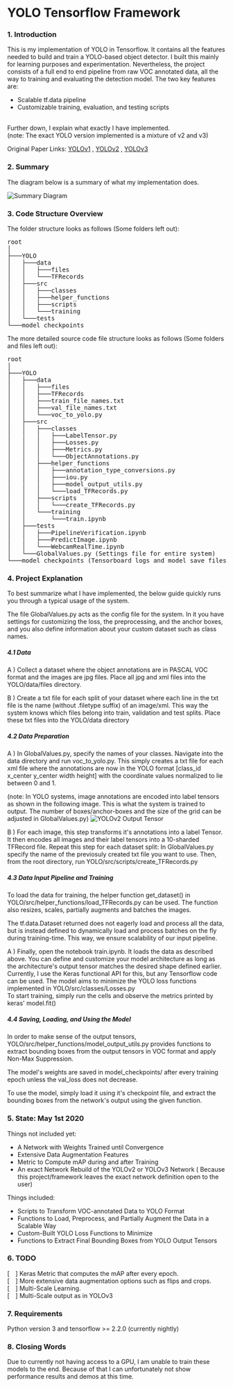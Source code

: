#  YOLO Tensorflow Framework

### 1. Introduction

This is my implementation of YOLO in Tensorflow. It contains all the features needed to build and train a YOLO-based object detector. I built this mainly for learning purposes and experimentation.
Nevertheless, the project consists of a full end to end pipeline from raw VOC annotated data, all the way to training and evaluating the detection model. The two key features are:

- Scalable tf.data pipeline
- Customizable training, evaluation, and testing scripts

<br>
Further down, I explain what exactly I have implemented. <br>
(note: The exact YOLO version implemented is a mixture of v2 and v3) <br>

Original Paper Links: [YOLOv1](https://arxiv.org/abs/1506.02640) , [YOLOv2](https://arxiv.org/abs/1612.08242) , [YOLOv3](https://arxiv.org/abs/1804.02767)

### 2. Summary

The diagram below is a summary of what my implementation does.

![Summary Diagram](/images/system_diagram.jpg)

### 3. Code Structure Overview

The folder structure looks as follows (Some folders left out):
<pre>
root
│
├───YOLO
│   ├───data
│   │   ├───files
│   │   └───TFRecords
│   ├───src
│   │   ├───classes
│   │   ├───helper_functions
│   │   ├───scripts
│   │   └───training
│   └───tests
└───model_checkpoints
</pre>

The more detailed source code file structure looks as follows (Some folders and files left out):

<pre>
root
│
├───YOLO
│   ├───data
│   │   ├───files
│   │   ├───TFRecords
│   │   ├───train_file_names.txt
│   │   ├───val_file_names.txt
│   │   └───voc_to_yolo.py
│   ├───src
│   │   ├───classes
│   │   │   ├───LabelTensor.py
│   │   │   ├───Losses.py
│   │   │   ├───Metrics.py
│   │   │   └───ObjectAnnotations.py
│   │   ├───helper_functions
│   │   │   ├───annotation_type_conversions.py
│   │   │   ├───iou.py
│   │   │   ├───model_output_utils.py
│   │   │   └───load_TFRecords.py
│   │   ├───scripts
│   │   │   └───create_TFRecords.py
│   │   └───training
│   │       └───train.ipynb
│   ├───tests
│   │   ├───PipelineVerification.ipynb
│   │   ├───PredictImage.ipynb
│   │   └───WebcamRealTime.ipynb
│   └───GlobalValues.py (Settings file for entire system)
└───model_checkpoints (Tensorboard logs and model save files)
</pre>

### 4. Project Explanation

To best summarize what I have implemented, the below guide quickly runs you through a typical usage of the system.

The file GlobalValues.py acts as the config file for the system. In it you have settings for customizing the loss, the preprocessing, and the anchor boxes, and you also define information about your custom dataset such as class names.

##### 4.1 Data
A ) Collect a dataset where the object annotations are in PASCAL VOC format and the images are jpg files. Place all jpg and xml files into the YOLO/data/files directory.

B ) Create a txt file for each split of your dataset where each line in the txt file is the name (without .filetype suffix) of an image/xml. This way the system knows which files belong into train, validation and test splits. Place these txt files into the YOLO/data directory

##### 4.2 Data Preparation

A ) In GlobalValues.py, specify the names of your classes. Navigate into the data directory and run voc_to_yolo.py. This simply creates a txt file for each xml file where the annotations are now in the YOLO format [class_id x_center y_center width height] with the coordinate values normalized to lie between 0 and 1.

(note: In YOLO systems, image annotations are encoded into label tensors as shown in the following image. This is what the system is trained to output. The number of boxes/anchor-boxes and the size of the grid can be adjusted in GlobalValues.py)
![YOLOv2 Output Tensor](images/YOLO_output_tensor.png)

B ) For each image, this step transforms it's annotations into a label Tensor. It then encodes all images and their label tensors into a 10-sharded TFRecord file. Repeat this step for each dataset split: In GlobalValues.py specify the name of the previosuly created txt file you want to use. Then, from the root directory, run YOLO/src/scripts/create_TFRecords.py

##### 4.3 Data Input Pipeline and Training

To load the data for training, the helper function get_dataset() in YOLO/src/helper_functions/load_TFRecords.py can be used. The function also resizes, scales, partially augments and batches the images. <br>

The tf.data.Dataset returned does not eagerly load and process all the data, but is instead defined to dynamically load and process batches on the fly during training-time. This way, we ensure scalability of our input pipeline.

A ) Finally, open the notebook train.ipynb. It loads the data as described above. You can define and customize your model architecture as long as the architecture's output tensor matches the desired shape defined earlier. Currently, I use the Keras functional API for this, but any Tensorflow code can be used. The model aims to minimize the YOLO loss functions implemented in YOLO/src/classes/Losses.py <br>
To start training, simply run the cells and observe the metrics printed by keras' model.fit()

##### 4.4 Saving, Loading, and Using the Model

In order to make sense of the output tensors, YOLO/src/helper_functions/model_output_utils.py provides functions to extract bounding boxes from the output tensors in VOC format and apply Non-Max Suppression.

The model's weights are saved in model_checkpoints/ after every training epoch unless the val_loss does not decrease.

To use the model, simply load it using it's checkpoint file, and extract the bounding boxes from the network's output using the given function.

### 5. State: May 1st 2020

Things not included yet:
- A Network with Weights Trained until Convergence
- Extensive Data Augmentation Features
- Metric to Compute mAP during and after Training
- An exact Network Rebuild of the YOLOv2 or YOLOv3 Network ( Because this project/framework leaves the exact network definition open to the user)

Things included:
- Scripts to Transform VOC-annotated Data to YOLO Format
- Functions to Load, Preprocess, and Partially Augment the Data in a Scalable Way
- Custom-Built YOLO Loss Functions to Minimize
- Functions to Extract Final Bounding Boxes from YOLO Output Tensors

### 6. TODO

[ ] Keras Metric that computes the mAP after every epoch. <br>
[ ] More extensive data augmentation options such as flips and crops. <br>
[ ] Multi-Scale Learning. <br>
[ ] Multi-Scale output as in YOLOv3

### 7. Requirements

Python version 3 and tensorflow >= 2.2.0 (currently nightly)

### 8. Closing Words

Due to currently not having access to a GPU, I am unable to train these models to the end. Because of that I can unfortunately not show performance results and demos at this time.
